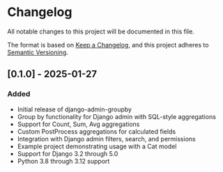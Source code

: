 # Changelog

All notable changes to this project will be documented in this file.

The format is based on [Keep a Changelog](https://keepachangelog.com/en/1.0.0/),
and this project adheres to [Semantic Versioning](https://semver.org/spec/v2.0.0.html).

## [0.1.0] - 2025-01-27

### Added
- Initial release of django-admin-groupby
- Group by functionality for Django admin with SQL-style aggregations
- Support for Count, Sum, Avg aggregations
- Custom PostProcess aggregations for calculated fields
- Integration with Django admin filters, search, and permissions
- Example project demonstrating usage with a Cat model
- Support for Django 3.2 through 5.0
- Python 3.8 through 3.12 support